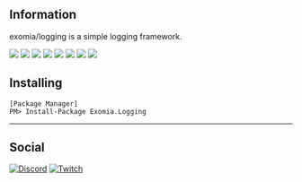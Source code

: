 ## Information

exomia/logging is a simple logging framework.

![](https://img.shields.io/github/issues-pr/exomia/logging.svg)
![](https://img.shields.io/github/issues/exomia/logging.svg)
![](https://img.shields.io/github/last-commit/exomia/logging.svg)
![](https://img.shields.io/github/contributors/exomia/logging.svg)
![](https://img.shields.io/github/commit-activity/y/exomia/logging.svg)
![](https://img.shields.io/github/languages/top/exomia/logging.svg)
![](https://img.shields.io/github/languages/count/exomia/logging.svg)
![](https://img.shields.io/github/license/exomia/logging.svg)

## Installing

```shell
[Package Manager]
PM> Install-Package Exomia.Logging
```

---
## Social

[![Discord](https://img.shields.io/discord/427640639732187136.svg?label=&logo=discord&logoColor=ffffff&color=7389D8&labelColor=6A7EC2)](https://discord.com/invite/ZFJXe6f)
[![Twitch](https://img.shields.io/twitch/status/exomia.svg?label=&logo=twitch&logoColor=ffffff&color=7389D8&labelColor=6A7EC2)](https://www.twitch.tv/exomia/about)